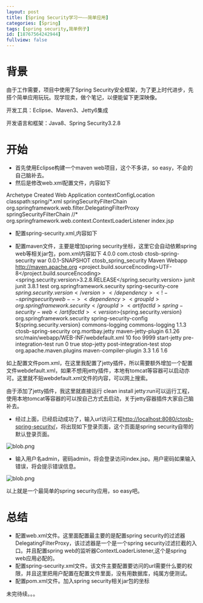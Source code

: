 ```yaml
---
layout: post
title: [Spring Security学习一——简单应用]
categories: [Spring]
tags: [spring security,简单例子]
id: [18767564242944]
fullview: false
---
```

# 背景

由于工作需要，项目中使用了Spring Security安全框架，为了更上时代进步，先搭个简单应用玩玩。现学现卖，做个笔记，以便能留下更深映像。

开发工具：Eclipse、Maven3、Jetty6集成

开发语言和框架：Java8、Spring Security3.2.8

# 开始

* 首先使用Eclipse构建一个maven web项目，这个不多讲，so easy，不会的自己脑补去。
* 然后是修改web.xml配置文件，内容如下
<!DOCTYPE web-app PUBLIC "-//Sun Microsystems, Inc.//DTD Web Application 2.3//EN" "http://java.sun.com/dtd/web-app_2_3.dtd" > <web-app> <display-name>Archetype Created Web Application</display-name> <context-param> <param-name>contextConfigLocation</param-name> <param-value> classpath:spring/*.xml </param-value> </context-param> <filter> <filter-name>springSecurityFilterChain</filter-name> <filter-class>org.springframework.web.filter.DelegatingFilterProxy</filter-class> </filter> <!-- spring security 的过滤器，这里配置拦截所有url --> <filter-mapping> <filter-name>springSecurityFilterChain</filter-name> <url-pattern>//*</url-pattern> </filter-mapping> <!-- spring web监听器 --> <listener> <listener-class>org.springframework.web.context.ContextLoaderListener</listener-class> </listener> <welcome-file-list> <welcome-file>index.jsp</welcome-file> </welcome-file-list> </web-app>

* 配置spring-security.xml,内容如下
<?xml version="1.0" encoding="UTF-8"?> <beans:beans xmlns="http://www.springframework.org/schema/security" xmlns:beans="http://www.springframework.org/schema/beans" xmlns:xsi="http://www.w3.org/2001/XMLSchema-instance" xsi:schemaLocation="http://www.springframework.org/schema/beans http://www.springframework.org/schema/beans/spring-beans-3.0.xsd http://www.springframework.org/schema/security http://www.springframework.org/schema/security/spring-security.xsd"> <!-- 自动配置模式，拦截所有请求，有ROLE_USER才可以通过 --> <http auto-config="true"> <intercept-url pattern="//*/*" access="ROLE_USER" /> </http> <!-- 认证管理器,用户名密码都集成在配置文件中 --> <authentication-manager> <authentication-provider> <user-service> <user name="admin" password="admin" authorities="ROLE_USER" /> </user-service> </authentication-provider> </authentication-manager> </beans:beans>

* 配置maven文件，主要是增加spring security坐标，这里它会自动依赖spring web等相关jar包，pom.xml内容如下
<project xmlns="http://maven.apache.org/POM/4.0.0" xmlns:xsi="http://www.w3.org/2001/XMLSchema-instance" xsi:schemaLocation="http://maven.apache.org/POM/4.0.0 http://maven.apache.org/maven-v4_0_0.xsd"> <modelVersion>4.0.0</modelVersion> <groupId>com.ctosb</groupId> <artifactId>ctosb-spring-security</artifactId> <packaging>war</packaging> <version>0.0.1-SNAPSHOT</version> <name>ctosb_spring_security Maven Webapp</name> <url>http://maven.apache.org</url> <properties> <project.build.sourceEncoding>UTF-8</project.build.sourceEncoding> <spring.security.version>3.2.8.RELEASE</spring.security.version> </properties> <dependencies> <dependency> <groupId>junit</groupId> <artifactId>junit</artifactId> <version>3.8.1</version> <scope>test</scope> </dependency> <!-- spring security core --> <dependency> <groupId>org.springframework.security</groupId> <artifactId>spring-security-core</artifactId> <version>${spring.security.version}</version> </dependency> <!-- spring security web --> <dependency> <groupId>org.springframework.security</groupId> <artifactId>spring-security-web</artifactId> <version>${spring.security.version}</version> </dependency> <!-- spring security config --> <dependency> <groupId>org.springframework.security</groupId> <artifactId>spring-security-config</artifactId> <version>${spring.security.version}</version> </dependency> <dependency> <groupId>commons-logging</groupId> <artifactId>commons-logging</artifactId> <version>1.1.3</version> </dependency> </dependencies> <build> <finalName>ctosb-spring-security</finalName> <plugins> <plugin> <groupId>org.mortbay.jetty</groupId> <artifactId>maven-jetty-plugin</artifactId> <version>6.1.26</version> <configuration> <webDefaultXml>src/main/webapp/WEB-INF/webdefault.xml</webDefaultXml> <scanIntervalSeconds>10</scanIntervalSeconds> <stopKey>foo</stopKey> <stopPort>9999</stopPort> </configuration> <executions> <execution> <id>start-jetty</id> <phase>pre-integration-test</phase> <goals> <goal>run</goal> </goals> <configuration> <scanIntervalSeconds>0</scanIntervalSeconds> <daemon>true</daemon> </configuration> </execution> <execution> <id>stop-jetty</id> <phase>post-integration-test</phase> <goals> <goal>stop</goal> </goals> </execution> </executions> </plugin> <plugin> <groupId>org.apache.maven.plugins</groupId> <artifactId>maven-compiler-plugin</artifactId> <version>3.3</version> <configuration> <source>1.6</source> <target>1.6</target> </configuration> </plugin> </plugins> </build> </project>

如上配置文件pom.xml，在这里我配置了jetty插件，所以需要额外增加一个配置文件webdefault.xml，如果不想用jetty插件，本地有tomcat等容器可以启动亦可。这里就不贴webdefault.xml文件的内容，可以网上搜索。

由于添加了jetty插件，我这里就直接运行 clean install jetty:run可以运行工程，使用本地tomcat等容器的可以按自己方式去启动，关于jetty容器插件大家自己脑补去。

* 经过上面，已经启动成功了，输入url访问工程[http://localhost:8080/ctosb-spring-security/](http://localhost:8080/ctosb-spring-security/)，将出现如下登录页面，这个页面是spring security自带的默认登录页面。

![blob.png]( "1464706774167448.png")

* 输入用户名admin，密码admin，将会登录访问index.jsp。用户密码如果输入错误，将会提示错误信息。

![blob.png]( "1464706954656086.png")

以上就是一个最简单的spring security应用，so easy吧。

# 总结

* 配置web.xml文件。这里面配置最主要的是配置spring security的过滤器DelegatingFilterProxy，该过滤器是一个是一个spring security过滤拦截的入口。并且配置spring web的监听器ContextLoaderListener,这个是spring web应用必配的。
* 配置spring-security.xml文件。该文件主要配置要访问的url需要什么要的权限，并且这里把用户配置在配置文件里面，没有用数据库，纯属方便测试。
* 配置pom.xml文件。加入spring security相关jar包的坐标

未完待续。。。
